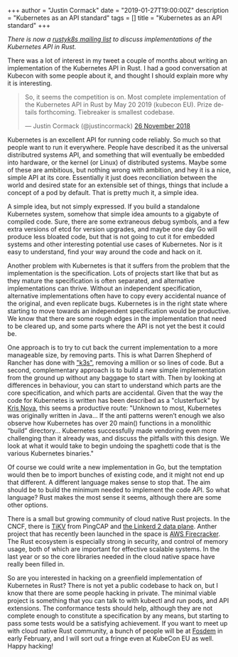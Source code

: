+++
author = "Justin Cormack"
date = "2019-01-27T19:00:00Z"
description = "Kubernetes as an API standard"
tags = []
title = "Kubernetes as an API standard"
+++

*There is now a [rustyk8s mailing list](http://lists.opendev.org/cgi-bin/mailman/listinfo/rustyk8s)
to discuss implementations of the Kubernetes API in Rust.*

There was a lot of interest in my tweet a couple of months about writing an 
implementation of the Kubernetes API in Rust. I had a good conversation at 
Kubecon with some people about it, and thought I should explain more why it is 
interesting.

<blockquote class="twitter-tweet" data-lang="en-gb"><p lang="en" dir="ltr">So, 
it seems the competition is on. Most complete implementation of the Kubernetes 
API in Rust by May 20 2019 (kubecon EU). Prize details forthcoming. Tiebreaker 
is smallest codebase.</p>&mdash; Justin Cormack (@justincormack) <a 
href="https://twitter.com/justincormack/status/1067185866001575936?ref_src=twsrc
%5Etfw">26 November 2018</a></blockquote>
<script async src="https://platform.twitter.com/widgets.js" 
charset="utf-8"></script>

Kubernetes is an excellent API for running code reliably. So much so that 
people want to run it everywhere. People have described it as the universal 
distributred systems API, and something that will eventually be embedded into 
hardware, or the kernel (or Linux) of distributed systems. Maybe some of these 
are ambitious, but nothing wrong with ambition, and hey it is a nice, simple 
API at its core. Essentially it just does reconciliation between the world and 
desired state for an extensible set of things, things that include a concept of 
a pod by default. That is pretty much it, a simple idea.

A simple idea, but not simply expressed. If you build a standalone Kubernetes 
system, somehow that simple idea amounts to a gigabyte of compiled code. Sure, 
there are some extraneous debug symbols, and a few extra versions of etcd for 
version upgrades, and maybe one day Go will produce less bloated code, but that 
is not going to cut it for embedded systems and other interesting potential use 
cases of Kubernetes. Nor is it easy to understand, find your way around the 
code and hack on it.

Another problem with Kubernetes is that it suffers from the problem that the 
implementation is the specification. Lots of projects start like that but as 
they mature the specification is often separated, and alternative 
implementations can thrive. Without an independent specification, alternative 
implementations often have to copy every accidental nuance of the original, and 
even replicate bugs. Kubernetes is in the right state where starting to move 
towards an independent specification would be productive. We know that there 
are some rough edges in the implementation that need to be cleared up, and some 
parts where the API is not yet the best it could be.

One approach is to try to cut back the current implementation to a more 
manageable size, by removing parts. This is what Darren Shepherd of Rancher has 
done with ["k3s"](https://github.com/ibuildthecloud/k3s), removing a million or 
so lines of code. But a second, complementary approach is to build a new simple 
implementation from the ground up without any baggage to start with. Then by 
looking at differences in behaviour, you can start to understand which parts 
are the core specification, and which parts are accidental. Given that the way 
the code for Kubernetes is written has been described as a "clusterfuck" by 
[Kris Nova](https://fosdem.org/2019/schedule/event/kubernetesclusterfuck/), 
this seems a productive route: "Unknown to most, Kubernetes was originally 
written in Java... If the anti patterns weren’t enough we also observe how 
Kubernetes has over 20 main() functions in a monolithic “build” directory... 
Kubernetes successfully made vendoring even more challenging than it already 
was, and discuss the pitfalls with this design. We look at what it would take 
to begin undoing the spaghetti code that is the various Kubernetes binaries."

Of course we could write a new implementation in Go, but the temptation would 
then be to import bunches of existing code, and it might not end up that 
different. A different language makes sense to stop that. The aim should be to 
build the minimum needed to implement the code API. So what language? Rust 
makes the most sense it seems, although there are some other options.

There is a small but growing community of cloud native Rust projects. In the 
CNCF, there is [TiKV](https://github.com/tikv/tikv) from PingCAP and [the 
Linkerd 2 data plane](https://github.com/linkerd/linkerd2-proxy). Anther 
project that has recently been launched in the space is [AWS 
Firecracker](https://github.com/firecracker-microvm/firecracker). The Rust 
ecosystem is especially strong in security, and control of memory usage, both 
of which are important for effective scalable systems. In the last year or so 
the core libraries needed in the cloud native space have really been filled in.

So are you interested in hacking on a greenfield implementation of Kubernetes 
in Rust? There is not yet a public codebase to hack on, but I know that there 
are some people hacking in private. The minimal viable project is something 
that you can talk to with kubectl and run pods, and API extensions. The 
conformance tests should help, although they are not complete enough to 
constitute a specification by any means, but starting to pass some tests would 
be a satisfying achievement. If you want to meet up with cloud native Rust 
community, a bunch of people will be at [Fosdem](https://www.fosdem.org) in 
early February, and I will sort out a fringe even at KubeCon EU as well. Happy 
hacking!



